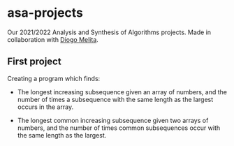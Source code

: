 # asa-projects

Our 2021/2022 Analysis and Synthesis of Algorithms projects. Made in collaboration with [Diogo Melita](https://github.com/D-Melita).

## First project

Creating a program which finds:

- The longest increasing subsequence given an array of numbers, and the number of times a subsequence with the same length as the largest occurs in the array.

- The longest common increasing subsequence given two arrays of numbers, and the number of times common subsequences occur with the same length as the largest.
